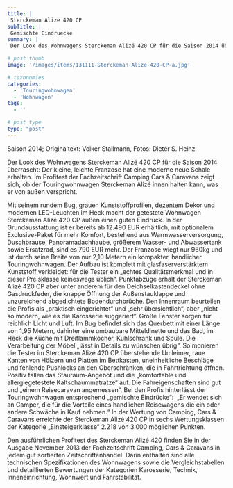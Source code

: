 ```yaml
---
title: |
 Sterckeman Alize 420 CP
subTitle: |
 Gemischte Eindruecke
summary: |
 Der Look des Wohnwagens Sterckeman Alizé 420 CP für die Saison 2014 überrascht: Der kleine, leichte Franzose hat eine moderne neue Schale erhalten. Im Profitest der Fachzeitschrift Camping Cars & Caravans zeigt sich, ob der Touringwohnwagen Sterckeman Alizé innen halten kann, was er von außen verspricht. 

# post thumb
image: '/images/items/131111-Sterckeman-Alize-420-CP-a.jpg'

# taxonomies
categories: 
  - 'Touringwohnwagen'
  - 'Wohnwagen'
tags:
  - ''

# post type
type: "post"
---
```


Saison 2014; Originaltext: Volker Stallmann, Fotos: Dieter S. Heinz  

 Der Look des Wohnwagens Sterckeman Alizé 420 CP für die Saison 2014 überrascht: Der kleine, leichte Franzose hat eine moderne neue Schale erhalten. Im Profitest der Fachzeitschrift Camping Cars & Caravans zeigt sich, ob der Touringwohnwagen Sterckeman Alizé innen halten kann, was er von außen verspricht.   

 Mit seinem rundem Bug, grauen Kunststoffprofilen, dezentem Dekor und modernen LED-Leuchten im Heck macht der getestete Wohnwagen Sterckeman Alizé 420 CP außen einen guten Eindruck. In der Grundausstattung ist er bereits ab 12.490 EUR erhältlich, mit optionalem Exclusive-Paket für mehr Komfort, bestehend aus Warmwasserversorgung, Duschbrause, Panoramadachhaube, größerem Wasser- und Abwassertank sowie Ersatzrad, sind es 790 EUR mehr. Der Franzose wiegt nur 960kg und ist durch seine Breite von nur 2,10 Metern ein kompakter, handlicher Touringwohnwagen. Der Aufbau ist komplett mit glasfaserverstärktem Kunststoff verkleidet: für die Tester ein „echtes Qualitätsmerkmal und in dieser Preisklasse keineswegs üblich“. Punktabzüge erhält der Sterckeman Alizé 420 CP aber unter anderem für den Deichselkastendeckel ohne Gasdruckfeder, die knappe Öffnung der Außenstauklappe und unzureichend abgedichtete Bodendurchbrüche. Den Innenraum beurteilen die Profis als „praktisch eingerichtet“ und „sehr übersichtlich“, aber „nicht so modern, wie es die Karosserie suggeriert“. Große Fenster sorgen für reichlich Licht und Luft. Im Bug befindet sich das Querbett mit einer Länge von 1,95 Metern, dahinter eine umbaubare Mitteldinette und das Bad, im Heck die Küche mit Dreiflammkocher, Kühlschrank und Spüle. Die Verarbeitung der Möbel „lässt in Details zu wünschen übrig“. So monieren die Tester im Sterckeman Alizé 420 CP überstehende Umleimer, raue Kanten von Hölzern und Platten im Bettkasten, uneinheitliche Beschläge und fehlende Pushlocks an den Oberschränken, die in Fahrtrichtung öffnen. Positiv fallen das Stauraum-Angebot und die „komfortable und allergiegetestete Kaltschaummatratze“ auf. Die Fahreigenschaften sind gut und „einem Reisecaravan angemessen“. Bei den Profis hinterlässt der Touringwohnwagen entsprechend „gemischte Eindrücke“:  „Er wendet sich an Camper, die für die Vorteile eines handlichen Reisewagens die ein oder andere Schwäche in Kauf nehmen.“ In der Wertung von Camping, Cars & Caravans erreichte der Sterckeman Alizé 420 CP in sechs Wertungsklassen der Kategorie „Einsteigerklasse“ 2.218 von 3.000 möglichen Punkten.  

 Den ausführlichen Profitest des Sterckeman Alizé 420 finden Sie in der Ausgabe November 2013 der Fachzeitschrift Camping, Cars & Caravans in jedem gut sortierten Zeitschriftenhandel. Darin enthalten sind alle technischen Spezifikationen des Wohnwagens sowie die Vergleichstabellen und detaillierten Bewertungen der Kategorien Karosserie, Technik, Inneneinrichtung, Wohnwert und Fahrstabilität.  